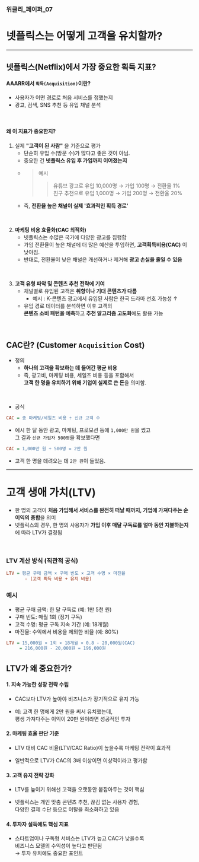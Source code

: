 ### 위클리\_페이퍼\_07

# 넷플릭스는 어떻게 고객을 유치할까?

---

## 넷플릭스(Netflix)에서 가장 중요한 획득 지표?

#### AAARR에서 `획득(Acquisition)`이란?

- 사용자가 어떤 경로로 처음 서비스를 접했는지
- 광고, 검색, SNS 추천 등 유입 채널 분석

<br>
 
#### 왜 이 지표가 중요한지?

1. 실제 **"고객이 된 사람"** 을 기준으로 평가
   - 단순히 유입 수(방문 수)가 많다고 좋은 것이 아님.
   - 중요한 건 **넷플릭스 유입 후 가입까지 이어졌는지**
   - > 예시
     >
     > > 유튜브 광고로 유입 10,000명 → 가입 100명 → 전환율 1%  
     > > 친구 추천으로 유입 1,000명 → 가입 200명 → 전환율 20%
   - 즉, **전환율 높은 채널이 실제 '효과적인 획득 경로'**

<br>

2. **마케팅 비용 효율화(CAC 최적화)**
   - 넷플릭스는 수많은 국가에 다양한 광고를 집행함
   - 가입 전환율이 높은 채널에 더 많은 예산을 투입하면, **고객획득비용(CAC)** 이 낮아짐.
   - 반대로, 전환율이 낮은 채널은 개선하거나 제거해 **광고 손실을 줄일 수 있음**

<br>

3. **고객 유형 파악 및 콘텐츠 추천 전략에 기여**
   - 채널별로 유입된 고객은 **취향이나 기대 콘텐츠가 다름**
     - 예시 : K-콘텐츠 광고에서 유입된 사람은 한국 드라마 선호 가능성 ↑
   - 유입 경로 데이터를 분석하면 이후 고객의  
     **콘텐츠 소비 패턴을 예측**하고 **추천 알고리즘 고도화**에도 활용 가능

<br>

## CAC란? (Customer `Acquisition` Cost)

- 정의
  - **하나의 고객을 확보하는 데 들어간 평균 비용**
  - 즉, 광고비, 마케팅 비용, 세일즈 비용 등을 포함해서  
    **고객 한 명을 유치하기 위해 기업이 실제로 쓴 돈**을 의미함.

<br>

- 공식

```ini
CAC = 총 마케팅/세일즈 비용 ÷ 신규 고객 수
```

- 예시
  한 달 동안 광고, 마케팅, 프로모션 등에 `1,000만 원`을 썼고  
  그 결과 `신규 가입자 500명`을 확보했다면

```ini
CAC = 1,000만 원 ÷ 500명 = 2만 원
```

- 고객 한 명을 데려오는 데 `2만 원`이 들었음.

---

# 고객 생애 가치(LTV)

- 한 명의 고객이 **처음 가입해서 서비스를 완전히 떠날 때까지, 기업에 가져다주는 순이익의 종합**을 의미
- 넷플릭스의 경우, 한 명의 사용자가 **가입 이후 매달 구독료를 얼마 동안 지불하는지**에 따라 LTV가 결정됨

<br>

### LTV 계산 방식 (직관적 공식)

```ini
LTV = 평균 구매 금액 × 구매 빈도 × 고객 수명 × 마진율
       - (고객 획득 비용 + 유지 비용)
```

### 예시

- 평균 구매 금액: 한 달 구독료 (예: 1만 5천 원)
- 구매 빈도: 매월 1회 (정기 구독)
- 고객 수명: 평균 구독 지속 기간 (예: 18개월)
- 마진율: 수익에서 비용을 제외한 비율 (예: 80%)

```ini
LTV = 15,000원 × 1회 × 18개월 × 0.8 - 20,000원(CAC)
     = 216,000원 - 20,000원 = 196,000원
```

## LTV가 왜 중요한가?

#### 1. 지속 가능한 성장 전략 수립

- CAC보다 LTV가 높아야 비즈니스가 장기적으로 유지 가능

- 예: 고객 한 명에게 2만 원을 써서 유치했는데,  
  평생 가져다주는 이익이 20만 원이라면 성공적인 투자

#### 2. **마케팅 효율 판단 기준**

- LTV 대비 CAC 비율(LTV/CAC Ratio)이 높을수록 마케팅 전략이 효과적

- 일반적으로 LTV가 CAC의 3배 이상이면 이상적이라고 평가함

#### 3. **고객 유지 전략 강화**

- LTV를 높이기 위해선 고객을 오랫동안 붙잡아두는 것이 핵심

- 넷플릭스는 개인 맞춤 콘텐츠 추천, 끊김 없는 사용자 경험,  
  다양한 결제 수단 등으로 이탈을 최소화하고 있음

#### 4. **투자자 설득에도 핵심 지표**

- 스타트업이나 구독형 서비스는 LTV가 높고 CAC가 낮을수록  
  비즈니스 모델의 수익성이 높다고 판단됨  
  → 투자 유치에도 중요한 포인트
